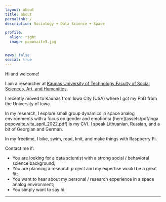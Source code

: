 ```yaml
---
layout: about
title: about
permalink: /
description: Sociology + Data Science + Space 

profile:
  align: right
  image: popovaite3.jpg


news: false
social: true
---
```

Hi and welcome!

I am a researcher at [Kaunas University of Technology Faculty of Social Sciences, Art, and Humanities](https://fssah.ktu.edu/).

I recently moved to Kaunas from Iowa City (USA) where I got my PhD from the University of Iowa.

In my research, I explore small group dynamics in space analog environments with a focus on gender and emotions( [here](assets/pdf/inga popovaite_vita_april_2022.pdf) is my CV). I speak Lithuanian, Russian, and a bit of Georgian and German.  

In my freetime, I bike, swim, read, knit, and make things with Raspberry Pi.   

Contact me if:

* 	You are looking for a data scientist with a strong social / behavioral science background;
* 	You are planning a research project and my expertise would be a great fit;
* 	You want to hear about my personal / research experience in a space analog environment;
* 	You simply want to say hi. 
	

  
***
